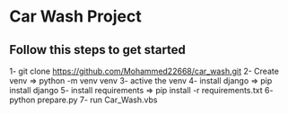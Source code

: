 # Car Wash Project
## Follow this steps to get started
1- git clone https://github.com/Mohammed22668/car_wash.git
2- Create venv => python -m venv venv
3- active the venv 
4- install django => pip install django 
5- install requirements => pip install -r requirements.txt
6- python prepare.py
7- run Car_Wash.vbs
